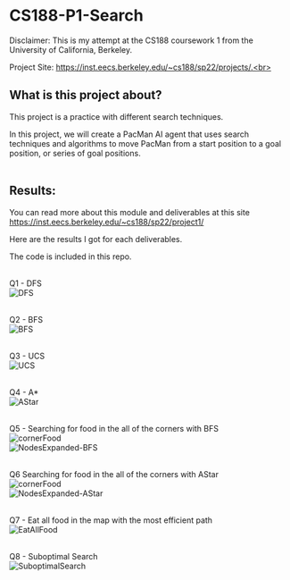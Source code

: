 # CS188-P1-Search

Disclaimer: This is my attempt at the CS188 coursework 1 from the University of California, Berkeley.<br>

Project Site: https://inst.eecs.berkeley.edu/~cs188/sp22/projects/.<br><br>

## What is this project about?<br>

This project is a practice with different search techniques.<br>

In this project, we will create a PacMan AI agent that uses search techniques and algorithms to move PacMan from a start position to a goal position, or series of goal positions.<br><br>

## Results:<br>

You can read more about this module and deliverables at this site https://inst.eecs.berkeley.edu/~cs188/sp22/project1/<br>

Here are the results I got for each deliverables.<br>

The code is included in this repo.<br><br>

Q1 - DFS<br>
![DFS](https://user-images.githubusercontent.com/98131995/212566018-6a9ae742-bb62-4cea-b769-f6ca63020974.gif)<br><br>

Q2 - BFS<br>
![BFS](https://user-images.githubusercontent.com/98131995/212566590-96595154-249c-4116-b3cd-927ed9fe6cbe.gif)<br><br>

Q3 - UCS<br>
![UCS](https://user-images.githubusercontent.com/98131995/212567774-7b163a05-03a3-4c51-b773-3432beffdeae.gif)<br><br>

Q4 - A*<br>
![AStar](https://user-images.githubusercontent.com/98131995/212567940-c7ddd1c6-8f23-4633-88f8-7f79dda7f023.gif)<br><br>

Q5 - Searching for food in the all of the corners with BFS<br>
![cornerFood](https://user-images.githubusercontent.com/98131995/212568206-88be6363-fab4-47f4-a569-a08c9f128d10.gif)<br>
![NodesExpanded-BFS](https://user-images.githubusercontent.com/98131995/212568569-4ffcd51e-f05c-4a16-a280-0d08e957747a.png)<br><br>

Q6 Searching for food in the all of the corners with AStar<br>
![cornerFood](https://user-images.githubusercontent.com/98131995/212568206-88be6363-fab4-47f4-a569-a08c9f128d10.gif)<br>
![NodesExpanded-AStar](https://user-images.githubusercontent.com/98131995/212568609-9b2c4de7-5b6b-442e-8311-cdd2ffe79c0b.png)<br><br>

Q7 - Eat all food in the map with the most efficient path<br>
![EatAllFood](https://user-images.githubusercontent.com/98131995/212568833-d01f8889-68cb-4085-812e-9d4b7e45d52f.gif)<br><br>

Q8 - Suboptimal Search<br>
![SuboptimalSearch](https://user-images.githubusercontent.com/98131995/212569035-c50a9a36-ef7c-4e93-8cc9-717e68e8e5d3.gif)
